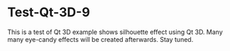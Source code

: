 # Test-Qt-3D-9
This is a test of Qt 3D example shows silhouette effect using Qt 3D. Many many eye-candy effects will be created afterwards. Stay tuned.
